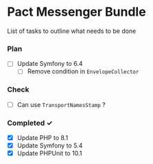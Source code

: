 # Pact Messenger Bundle

List of tasks to outline what needs to be done

### Plan
- [ ] Update Symfony to 6.4
    - [ ] Remove condition in `EnvelopeCollector`

### Check

- [ ] Can use `TransportNamesStamp` ?

### Completed ✓
- [x] Update PHP to 8.1
- [x] Update Symfony to 5.4
- [x] Update PHPUnit to 10.1
